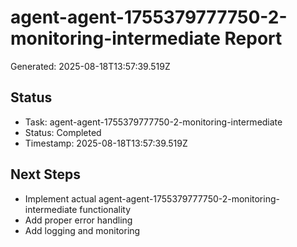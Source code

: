 # agent-agent-1755379777750-2-monitoring-intermediate Report

Generated: 2025-08-18T13:57:39.519Z

## Status
- Task: agent-agent-1755379777750-2-monitoring-intermediate
- Status: Completed
- Timestamp: 2025-08-18T13:57:39.519Z

## Next Steps
- Implement actual agent-agent-1755379777750-2-monitoring-intermediate functionality
- Add proper error handling
- Add logging and monitoring
